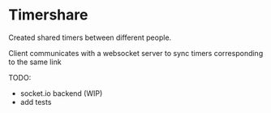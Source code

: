 # Timershare

Created shared timers between different people.

Client communicates with a websocket server to sync timers corresponding to the same link

TODO:

- socket.io backend (WIP)
- add tests
